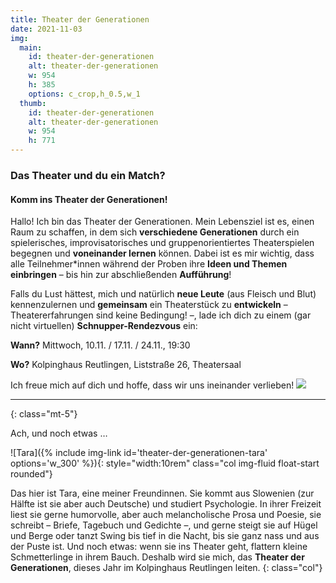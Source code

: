 ```yaml
---
title: Theater der Generationen
date: 2021-11-03
img:
  main:
    id: theater-der-generationen
    alt: theater-der-generationen
    w: 954
    h: 385
    options: c_crop,h_0.5,w_1
  thumb:
    id: theater-der-generationen
    alt: theater-der-generationen
    w: 954
    h: 771
---
```


### Das Theater und du ein Match?

#### Komm ins Theater der Generationen!

<!--mehr-->

Hallo! Ich bin das Theater der Generationen. Mein Lebensziel ist es, einen Raum zu schaffen, in dem sich **verschiedene Generationen** durch ein spielerisches, improvisatorisches und gruppenorientiertes Theaterspielen begegnen und **voneinander lernen** können. Dabei ist es mir wichtig, dass alle Teilnehmer\*innen während der Proben ihre **Ideen und Themen einbringen** – bis hin zur abschließenden **Aufführung**!

Falls du Lust hättest, mich und natürlich **neue Leute** (aus Fleisch und Blut) kennenzulernen und **gemeinsam** ein Theaterstück zu **entwickeln** – Theatererfahrungen sind keine Bedingung! –, lade ich dich zu einem (gar nicht virtuellen) **Schnupper-Rendezvous** ein:

**Wann?** Mittwoch, 10.11. / 17.11. / 24.11., 19:30

**Wo?** Kolpinghaus Reutlingen, Liststraße 26, Theatersaal

Ich freue mich auf dich und hoffe, dass wir uns ineinander verlieben! <img class="openmoji" src="{% include img-link id='openmoji-1F609' folder='' %}">

---

{: class="mt-5"}

Ach, und noch etwas …

<div class="row" markdown=1>
![Tara]({% include img-link id='theater-der-generationen-tara' options='w_300' %}){: style="width:10rem" class="col img-fluid float-start rounded"}

Das hier ist Tara, eine meiner Freundinnen. Sie kommt aus Slowenien (zur Hälfte ist sie aber auch Deutsche) und studiert Psychologie. In ihrer Freizeit liest sie gerne humorvolle, aber auch melancholische Prosa und Poesie, sie schreibt – Briefe, Tagebuch und Gedichte –, und gerne steigt sie auf Hügel und Berge oder tanzt Swing bis tief in die Nacht, bis sie ganz nass und aus der Puste ist. Und noch etwas: wenn sie ins Theater geht, flattern kleine Schmetterlinge in ihrem Bauch. Deshalb wird sie mich, das **Theater der Generationen**, dieses Jahr im Kolpinghaus Reutlingen leiten.
{: class="col"}

</div>
